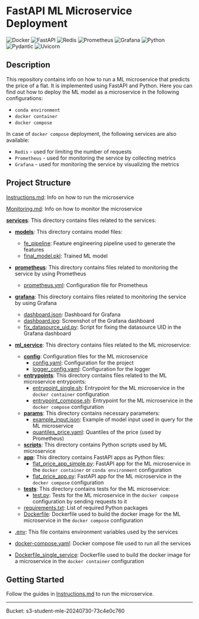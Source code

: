 # FastAPI ML Microservice Deployment
![Docker](https://img.shields.io/badge/docker-%230db7ed.svg?style=for-the-badge&logo=docker&logoColor=white)
![FastAPI](https://img.shields.io/badge/FastAPI-005571?style=for-the-badge&logo=fastapi)
![Redis](https://img.shields.io/badge/redis-%23DD0031.svg?style=for-the-badge&logo=redis&logoColor=white)
![Prometheus](https://img.shields.io/badge/Prometheus-E6522C?style=for-the-badge&logo=Prometheus&logoColor=white)
![Grafana](https://img.shields.io/badge/grafana-%23F46800.svg?style=for-the-badge&logo=grafana&logoColor=white)
![Python](https://img.shields.io/badge/python-3670A0?style=for-the-badge&logo=python&logoColor=ffdd54)
![Pydantic](https://img.shields.io/badge/Pydantic-CC0066?style=for-the-badge)
![Uvicorn](https://img.shields.io/badge/Uvicorn-223366?style=for-the-badge)


## Description

This repository contains info on how to run a ML microservice that predicts the price of a flat. It is implemented using FastAPI and Python. Here you can find out how to deploy the ML model as a microservice in the following configurations:
- `conda environment`
- `docker container`
- `docker compose`

In case of `docker compose` deployment, the following services are also available:
- `Redis` - used for limiting the number of requests
- `Prometheus` - used for monitoring the service by collecting metrics
- `Grafana` - used for monitoring the service by visualizing the metrics

## Project Structure

[Instructions.md](Instructions.md): Info on how to run the microservice

[Monitoring.md](Monitoring.md): Info on how to monitor the microservice

**[services](services)**: This directory contains files related to the services:

- **[models](services/models)**: This directory contains model files:
    - [fe_pipeline](services/models/fe_pipeline.pkl): Feature engineering pipeline used to generate the features
    - [final_model.pkl](services/models/final_model.pkl): Trained ML model

- **[prometheus](services/prometheus)**: This directory contains files related to monitoring the service by using Prometheus
    - [prometheus.yml](services/prometheus/prometheus.yml): Configuration file for Prometheus

- **[grafana](services/grafana)**: This directory contains files related to monitoring the service by using Grafana
    - [dashboard.json](services/grafana/dashboard.json): Dashboard for Grafana
    - [dashboard.jpg](services/grafana/dashboard.jpg): Screenshot of the Grafana dashboard
    - [fix_datasource_uid.py](services/grafana/fix_datasource_uid.py): Script for fixing the datasource UID in the Grafana dashboard

- **[ml_service](services/ml_service)**: This directory contains files related to the ML microservice:
    - **[config](services/ml_service/config)**: Configuration files for the ML microservice
        - [config.yaml](services/ml_service/config/config.yaml): Configuration for the project
        - [logger_config.yaml](services/ml_service/config/logger_config.yaml): Configuration for the logger
    - **[entrypoints](services/ml_service/entrypoints)**: This directory contains files related to the ML microservice entrypoints:
        - [entrypoint_single.sh](services/ml_service/entrypoints/entrypoint_single.sh): Entrypoint for the ML microservice in the `docker container` configuration
        - [entrypoint_compose.sh](services/ml_service/entrypoints/entrypoint_compose.sh): Entrypoint for the ML microservice in the `docker compose` configuration
    - **[params](services/ml_service/params)**: This directory contains necessary parameters:
        - [example_input.json](services/ml_service/params/example_input.json): Example of model input used in query for the ML microservice
        - [quantiles_price.yaml](services/ml_service/params/quantiles_price.yaml): Quantiles of the price (used by Prometheus)
    - **[scripts](services/ml_service/scripts)**: This directory contains Python scripts used by ML microservice
    - **[app](services/ml_service/app)**: This directory contains FastAPI apps as Python files:
        - [flat_price_app_simple.py](services/ml_service/app/flat_price_app_simple.py): FastAPI app for the ML microservice in the `docker container` or `conda environment` configuration
        - [flat_price_app.py](services/ml_service/app/flat_price_app.py): FastAPI app for the ML microservice in the `docker compose` configuration
    - **[tests](services/ml_service/tests)**: This directory contains tests for the ML microservice:
        - [test.py](services/ml_service/tests/test.py): Tests for the ML microservice in the `docker compose` configuration by sending requests to it
    - [requirements.txt](services/ml_service/requirements.txt): List of required Python packages
    - [Dockerfile](services/ml_service/Dockerfile): Dockerfile used to build the docker image for the ML microservice in the `docker compose` configuration
- [.env](services/.env): This file contains environment variables used by the services
- [docker-compose.yaml](services/docker-compose.yaml): Docker compose file used to run all the services
- [Dockerfile_single_service](services/Dockerfile_single_service): Dockerfile used to build the docker image for a microservice in the `docker container` configuration

## Getting Started

Follow the guides in [Instructions.md](Instructions.md) to run the microservice.

---

Bucket: s3-student-mle-20240730-73c4e0c760